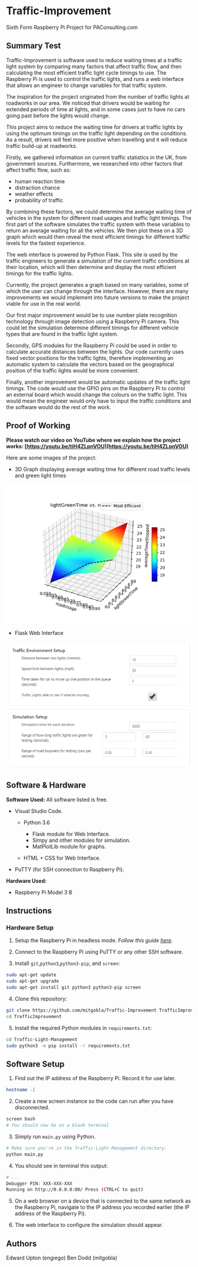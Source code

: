 # Traffic-Improvement

Sixth Form Raspberry Pi Project for PAConsulting.com

## Summary Test

Traffic-Improvement is software used to reduce waiting times at a traffic light system by comparing many factors that affect traffic flow, and then calculating the most efficient traffic light cycle timings to use. The Raspberry Pi is used to control the traffic lights, and runs a web interface that allows an engineer to change variables for that traffic system.

The inspiration for the project originated from the number of traffic lights at roadworks in our area. We noticed that drivers would be waiting for extended periods of time at lights, and in some cases just to have no cars going past before the lights would change.

This project aims to reduce the waiting time for drivers at traffic lights by using the optimum timings on the traffic light depending on the conditions. As a result, drivers will feel more positive when travelling and it will reduce traffic build-up at roadworks.

Firstly, we gathered information on current traffic statistics in the UK, from government sources. Furthermore, we researched into other factors that affect traffic flow, such as:

- human reaction time
- distraction chance
- weather effects
- probability of traffic

By combining these factors, we could determine the average waiting time of vehicles in the system for different road usages and traffic light timings. The first part of the software simulates the traffic system with these variables to return an average waiting for all the vehicles. We then plot these on a 3D graph which would then reveal the most efficient timings for different traffic levels for the fastest experience.

The web interface is powered by Python Flask. This site is used by the traffic engineers to generate a simulation of the current traffic conditions at their location, which will then determine and display the most efficient timings for the traffic lights.

Currently, the project generates a graph based on many variables, some of which the user can change through the interface. However, there are many improvements we would implement into future versions to make the project viable for use in the real world.

Our first major improvement would be to use number plate recognition technology through image detection using a Raspberry Pi camera. This could let the simulation determine different timings for different vehicle types that are found in the traffic light system.

Secondly, GPS modules for the Raspberry Pi could be used in order to calculate accurate distances between the lights. Our code currently uses fixed vector positions for the traffic lights, therefore implementing an automatic system to calculate the vectors based on the geographical position of the traffic lights would be more convenient.

Finally, another improvement would be automatic updates of the traffic light timings. The code would use the GPIO pins on the Raspberry Pi to control an external board which would change the colours on the traffic light. This would mean the engineer would only have to input the traffic conditions and the software would do the rest of the work.

## Proof of Working

**Please watch our video on YouTube where we explain how the project works: [https://youtu.be/tiH4ZLpnVOU](https://youtu.be/tiH4ZLpnVOU)**

Here are some images of the project:

- 3D Graph displaying average waiting time for different road traffic levels and green light times

![3DGraph](/docs/graph_image.png)

- Flask Web Interface

![FlaskInterface](/docs/flaskinterface.png)

## Software & Hardware

**Software Used:** All software listed is free.

- Visual Studio Code.

  - Python 3.6

    - Flask module for Web Interface.
    - Simpy and other modules for simulation.
    - MatPlotLib module for graphs.
  - HTML + CSS for Web Interface.
- PuTTY (for SSH connection to Raspberry Pi).

**Hardware Used:**

- Raspberry Pi Model 3 B

## Instructions

### Hardware Setup

1. Setup the Raspberry Pi in headless mode. _Follow this guide [here](https://caffinc.github.io/2016/12/raspberry-pi-3-headless/)._

2. Connect to the Raspberry Pi using PuTTY or any other SSH software.

3. Install `git`,`python3`,`python3-pip`, and `screen`:

  ```bash
  sudo apt-get update
  sudo apt-get upgrade
  sudo apt-get install git python3 python3-pip screen
  ```

4. Clone this repository:

  ```bash
  git clone https://github.com/mitgobla/Traffic-Improvement TrafficImprovement
  cd TrafficImprovement
  ```

5. Install the required Python modules in `requirements.txt`:

  ```bash
  cd Traffic-Light-Management
  sudo python3 -m pip install -r requirements.txt
  ```

## Software Setup

1. Find out the IP address of the Raspberry Pi. Record it for use later.

  ```bash
  hostname -I
  ```

2. Create a new screen instance so the code can run after you have disconnected.

  ```bash
  screen bash
  # You should now be on a blank terminal
  ```

3. Simply run `main.py` using Python.

  ```bash
  # Make sure you're in the Traffic-Light-Management directory.
  python main.py
  ```

4. You should see in terminal this output:

  ```bash
  # ...
  Debugger PIN: XXX-XXX-XXX
  Running on http://0.0.0.0:80/ Press (CTRL+C to quit)
  ```

5. On a web browser on a device that is connected to the same network as the Raspberry Pi, navigate to the IP address you recorded earlier (the IP address of the Raspberry Pi).

6. The web interface to configure the simulation should appear.

## Authors

Edward Upton (engiego)
Ben Dodd (mitgobla)
